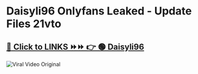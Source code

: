
 # Daisyli96 Onlyfans Leaked - Update Files 21vto

## <h2><a href="https://clipsfans.com/Daisyli96&ref=git">🔗 Click to LINKS ⏩⏩ 👉 🟢 Daisyli96 </a></h2>

<a href="https://clipsfans.com/Daisyli96&ref=git" rel="nofollow" data-target="animated-image.originalLink"><img src="https://i.ibb.co.com/xMMVF88/686577567.gif" alt="Viral Video Original" style="max-width: 100%; display: inline-block;" data-target="animated-image.originalImage"></a>


